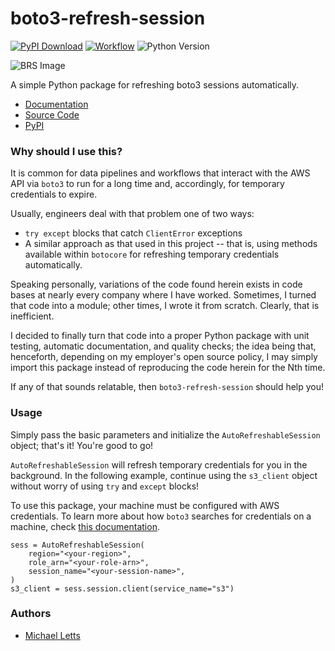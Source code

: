 # boto3-refresh-session
[![PyPI Download](https://img.shields.io/pypi/v/boto3-refresh-session?logo=pypis.svg)](https://pypi.org/project/boto3-refresh-session/)
[![Workflow](https://img.shields.io/github/actions/workflow/status/michaelthomasletts/boto3-refresh-session/push_pullrequest.yml?logo=github)](https://github.com/michaelthomasletts/boto3-refresh-session/actions/workflows/push_pullrequest.yml)
![Python Version](https://img.shields.io/pypi/pyversions/boto3-refresh-session?style=pypi)

![BRS Image](doc/brs.png)

A simple Python package for refreshing boto3 sessions automatically.

- [Documentation](https://michaelthomasletts.github.io/boto3-refresh-session/index.html)
- [Source Code](https://github.com/michaelthomasletts/boto3-refresh-session)
- [PyPI](https://pypi.org/project/boto3-refresh-session/)

### Why should I use this?

It is common for data pipelines and workflows that interact with the AWS API via 
`boto3` to run for a long time and, accordingly, for temporary credentials to 
expire. 

Usually, engineers deal with that problem one of two ways: 

- `try except` blocks that catch `ClientError` exceptions
- A similar approach as that used in this project -- that is, using methods available 
  within `botocore` for refreshing temporary credentials automatically. 
  
Speaking personally, variations of the code found herein exists in code bases at 
nearly every company where I have worked. Sometimes, I turned that code into a module; 
other times, I wrote it from scratch. Clearly, that is inefficient.

I decided to finally turn that code into a proper Python package with unit testing, 
automatic documentation, and quality checks; the idea being that, henceforth, depending 
on my employer's open source policy, I may simply import this package instead of 
reproducing the code herein for the Nth time.

If any of that sounds relatable, then `boto3-refresh-session` should help you!

### Usage

Simply pass the basic parameters and initialize the `AutoRefreshableSession` object; 
that's it! You're good to go!

`AutoRefreshableSession` will refresh
temporary credentials for you in the background. In the following example,
continue using the `s3_client` object without worry of using `try` and 
`except` blocks!

To use this package, your machine must be configured with AWS
credentials. To learn more about how `boto3` searches for credentials on a
machine, check [this documentation](https://boto3.amazonaws.com/v1/documentation/api/latest/guide/credentials.html).

```
sess = AutoRefreshableSession(
    region="<your-region>",
    role_arn="<your-role-arn>",
    session_name="<your-session-name>",
)
s3_client = sess.session.client(service_name="s3")
```

### Authors

- [Michael Letts](https://michaelthomasletts.github.io/)